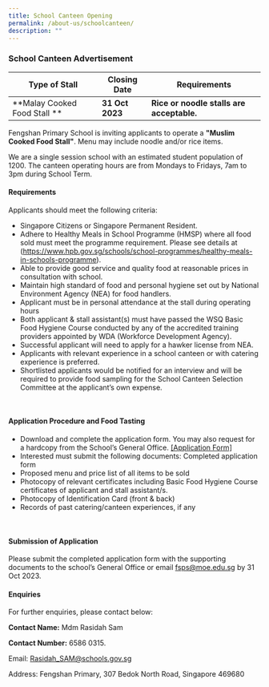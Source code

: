 ```yaml
---
title: School Canteen Opening
permalink: /about-us/schoolcanteen/
description: ""
---
```

### School Canteen Advertisement

| Type of Stall | Closing Date | Requirements |
| -------- | -------- | -------- |
| **Malay Cooked Food Stall **| **31 Oct 2023** | **Rice or noodle stalls are acceptable.**|

Fengshan Primary School is inviting applicants to operate a **"Muslim Cooked Food Stall"**. Menu may include noodle and/or rice items. 

We are a single session school with an estimated student population of 1200. The canteen operating hours are from Mondays to Fridays, 7am to 3pm during School Term. 


#### Requirements
Applicants should meet the following criteria: 

* Singapore Citizens or Singapore Permanent Resident.
* Adhere to Healthy Meals in School Programme (HMSP) where all food sold must meet the programme requirement. Please see details at (https://www.hpb.gov.sg/schools/school-programmes/healthy-meals-in-schools-programme).
* Able to provide good service and quality food at reasonable prices in consultation with school.
* Maintain high standard of food and personal hygiene set out by National Environment Agency (NEA) for food handlers.
* Applicant must be in personal attendance at the stall during operating hours
* Both applicant &amp; stall assistant(s) must have passed the WSQ Basic Food Hygiene Course conducted by any of the accredited training providers appointed by WDA (Workforce Development Agency).
* Successful applicant will need to apply for a hawker license from NEA.
* Applicants with relevant experience in a school canteen or with catering experience is preferred.
* Shortlisted applicants would be notified for an interview and will be required to provide food sampling for the School Canteen Selection Committee at the applicant’s own expense.  

<br> 

#### Application Procedure and Food Tasting

* Download and complete the application form. You may also request for a hardcopy from the School’s General Office. 
[ [Application Form] ](/files/Fengshan%20Document%20Links/application%20form%20for%20canteen%20(fsps)%2019%20may%2023.pdf)
* Interested must submit the following documents:
Completed application form
* Proposed menu and price list of all items to be sold
* Photocopy of relevant certificates including Basic Food Hygiene Course certificates of applicant and stall assistant/s.
* Photocopy of Identification Card (front &amp; back)
* Records of past catering/canteen experiences, if any

<br>

#### Submission of Application 

Please submit the completed application form with the supporting documents to the school’s General Office or email fsps@moe.edu.sg by 31 Oct 2023.

#### Enquiries

For further enquiries, please contact below:

**Contact Name:** Mdm Rasidah Sam

**Contact Number:** 6586 0315.

Email:  Rasidah_SAM@schools.gov.sg

Address: Fengshan Primary, 307 Bedok North Road, Singapore 469680